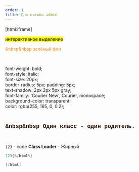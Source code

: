 ```yaml
---
order: 1
title: Для письма admin
---
```


[html:iframe]

<mark style="background-color: yellow;" onmouseover="this.style.backgroundColor='orange';" onmouseout="this.style.backgroundColor='yellow';">
        интерактивное выделение
</mark>

<br/>

<mark style="background-color: transparent; color: #FF8C00;"> &nbsp&nbsp зелёный фон</mark>

<br/>

font-weight: bold;                <br/>
font-style: italic;               <br/>
font-size: 20px;                  <br/>
border-radius: 5px; padding: 5px; <br/>
text-shadow: 2px 2px 5px gray;    <br/>
font-family: 'Courier New', Courier, monospace; <br/>
background-color: transparent;    <br/>
color: rgba(255, 165, 0, 0.2);    <br/>

<br/>

<mark style="background-color: transparent; color: #2F1704; font-family: 'Courier New', Courier, monospace; font-weight: bold; font-size: 18px;"> &nbsp&nbsp Один класс - один родитель.</mark>

<br/>

`123` - code
**Class Loader** - Жирный
```java
123{%/html%}

[/html]